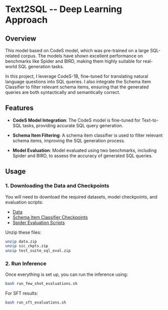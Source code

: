 # Text2SQL -- Deep Learning Approach


## Overview
This model based on CodeS model, which was pre-trained on a large SQL-related corpus. The models have shown excellent performance on benchmarks like Spider and BIRD, making them highly suitable for real-world SQL generation tasks.

In this project, I leverage CodeS-1B, fine-tuned for translating natural language questions into SQL queries. I also integrate the Schema Item Classifier to filter relevant schema items, ensuring that the generated queries are both syntactically and semantically correct.

## Features
- **CodeS Model Integration**: The CodeS model is fine-tuned for Text-to-SQL tasks, providing accurate SQL query generation.

- **Schema Item Filtering**: A schema item classifier is used to filter relevant schema items, improving the SQL generation process.

- **Model Evaluation**: Model evaluated using two benchmarks, including Spider and BIRD, to assess the accuracy of generated SQL queries.


## Usage

### 1. **Downloading the Data and Checkpoints**

You will need to download the required datasets, model checkpoints, and evaluation scripts:

- [Data](https://drive.google.com/file/d/189spLXUL3gF8k4sny5qiWMqW3wOzx5AD/view?usp=sharing)
- [Schema Item Classifier Checkpoints](https://drive.google.com/file/d/1V3F4ihTSPbV18g3lrg94VMH-kbWR_-lY/view?usp=sharing)
- [Spider Evaluation Scripts](https://drive.google.com/file/d/1iNa1WgA9tN_OFna08nq_tHZdXx9Lz2vO/view?usp=sharing)

Unzip these files:

```bash
unzip data.zip
unzip sic_ckpts.zip
unzip test_suite_sql_eval.zip
```

### 2. **Run Inference**

Once everything is set up, you can run the inference using:

```bash
bash run_few_shot_evaluations.sh
```

For SFT results:

```bash
bash run_sft_evaluations.sh
```
